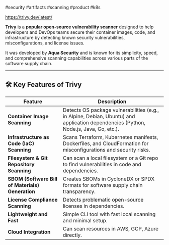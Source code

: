 #security #artifacts #scanning #product #k8s 

https://trivy.dev/latest/

**Trivy** is a **popular open-source vulnerability scanner** designed to help developers and DevOps teams secure their container images, code, and infrastructure by detecting known security vulnerabilities, misconfigurations, and license issues.

It was developed by **Aqua Security** and is known for its simplicity, speed, and comprehensive scanning capabilities across various parts of the software supply chain.

---

## 🛠 **Key Features of Trivy**

| Feature                                          | Description                                                                                                                          |
| ------------------------------------------------ | ------------------------------------------------------------------------------------------------------------------------------------ |
| **Container Image Scanning**                     | Detects OS package vulnerabilities (e.g., in Alpine, Debian, Ubuntu) and application dependencies (Python, Node.js, Java, Go, etc.). |
| **Infrastructure as Code (IaC) Scanning**        | Scans Terraform, Kubernetes manifests, Dockerfiles, and CloudFormation for misconfigurations and security risks.                     |
| **Filesystem & Git Repository Scanning**         | Can scan a local filesystem or a Git repo to find vulnerabilities in code and dependencies.                                          |
| **SBOM (Software Bill of Materials) Generation** | Creates SBOMs in CycloneDX or SPDX formats for software supply chain transparency.                                                   |
| **License Compliance Scanning**                  | Detects problematic open-source licenses in dependencies.                                                                            |
| **Lightweight and Fast**                         | Simple CLI tool with fast local scanning and minimal setup.                                                                          |
| **Cloud Integration**                            | Can scan resources in AWS, GCP, Azure directly.                                                                                      |